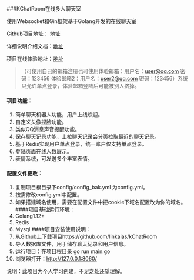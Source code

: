 ###KChatRoom在线多人聊天室

使用Websocket和Gin框架基于Golang开发的在线聊天室

Github项目地址： [地址](https://github.com/linkaias/kChatRoom)

详细说明介绍文档：[地址](https://www.uiucode.com/view/41.html)

项目在线体验地址：[地址](http://kchatroom.uiucode.com)
>（可使用自己的邮箱注册也可使用体验邮箱：用户名：user@qq.com 密码：123456  体验邮箱2：用户名：user2@qq.com 密码：123456）系统只允许单点登录，体验邮箱登陆后可能被别人挤掉。

#### 项目功能：
1. 简单聊天机器人功能，用户上线欢迎。 
2. 自定义头像捏脸功能。 
3. 类似QQ消息声音提醒功能。
4. 保存聊天记录功能，上拉聊天记录会分页拉取最近的聊天记录。
5. 基于Redis实现用户单点登录，统一账户仅支持单点登录。
6. 登陆页面在线人数展示。
7. 表情系统，可发送多个丰富表情。

#### 配置文件更改：
1. 复制项目根目录下config/config_bak.yml 为config.yml。
2. 按需修改config.yml中配置。
3. 如果搭建域名使用，需要在配置文件中把cookie下域名配置改为你的域名。
####项目基础运行环境：
1. Golang1.12+
2. Redis
3. Mysql
####项目安装使用说明：
1. 从Github上下载项目https://github.com/linkaias/kChatRoom
2. 导入数据库文件，用于储存聊天记录和用户信息。
3. 运行项目：在项目根目录 go run main.go
4. 浏览器打开：http://127.0.0.1:8060/

说明：此项目为个人学习创建，不足之处还望理解。